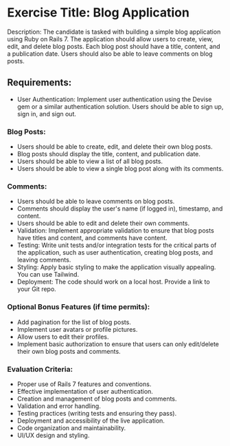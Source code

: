 # Exercise Title: Blog Application #

Description: The candidate is tasked with building a simple blog application using Ruby on Rails 7. The application should allow users to create, view, edit, and delete blog posts. Each blog post should have a title, content, and a publication date. Users should also be able to leave comments on blog posts.

## Requirements: ##

- User Authentication: Implement user authentication using the Devise gem or a similar authentication solution. Users should be able to sign up, sign in, and sign out.

### Blog Posts: ###
- Users should be able to create, edit, and delete their own blog posts.
- Blog posts should display the title, content, and publication date.
- Users should be able to view a list of all blog posts.
- Users should be able to view a single blog post along with its comments.

### Comments: ###
- Users should be able to leave comments on blog posts.
- Comments should display the user's name (if logged in), timestamp, and content.
- Users should be able to edit and delete their own comments.
- Validation: Implement appropriate validation to ensure that blog posts have titles and content, and comments have content.
- Testing: Write unit tests and/or integration tests for the critical parts of the application, such as user authentication, creating blog posts, and leaving comments.
- Styling: Apply basic styling to make the application visually appealing. You can use Tailwind.
- Deployment: The code should work on a local host. Provide a link to your Git repo.

### Optional Bonus Features (if time permits): ###

- Add pagination for the list of blog posts.
- Implement user avatars or profile pictures.
- Allow users to edit their profiles.
- Implement basic authorization to ensure that users can only edit/delete their own blog posts and comments.

### Evaluation Criteria: ###

- Proper use of Rails 7 features and conventions.
- Effective implementation of user authentication.
- Creation and management of blog posts and comments.
- Validation and error handling.
- Testing practices (writing tests and ensuring they pass).
- Deployment and accessibility of the live application.
- Code organization and maintainability.
- UI/UX design and styling.